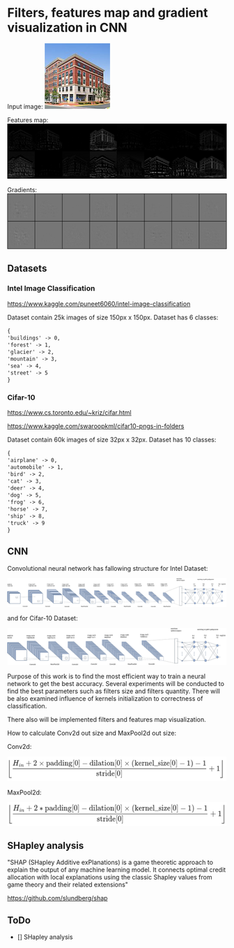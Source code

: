 # Filters, features map and gradient visualization in CNN

Input image:
![image info](./doc/0.jpg)

Features map:
![image info](./doc/features_map_1.jpg)

Gradients:
![image info](./doc/gradients_map.jpg)

## Datasets

### Intel Image Classification

https://www.kaggle.com/puneet6060/intel-image-classification

Dataset contain 25k images of size 150px x 150px. Dataset has 6 classes:

```
{
'buildings' -> 0,
'forest' -> 1,
'glacier' -> 2,
'mountain' -> 3,
'sea' -> 4,
'street' -> 5
}
```

### Cifar-10

https://www.cs.toronto.edu/~kriz/cifar.html

https://www.kaggle.com/swaroopkml/cifar10-pngs-in-folders

Dataset contain 60k images of size 32px x 32px. Dataset has 10 classes:

```
{
'airplane' -> 0,
'automobile' -> 1,
'bird' -> 2,
'cat' -> 3,
'deer' -> 4,
'dog' -> 5,
'frog' -> 6,
'horse' -> 7,
'ship' -> 8,
'truck' -> 9
}
```

## CNN

Convolutional neural network has fallowing structure for Intel Dataset:

![image info](./doc/Cnn-Intel.svg)

and for Cifar-10 Dataset:

![image info](./doc/Cnn-Cifar.svg)

Purpose of this work is to find the most efficient way to train a neural network to get the best accuracy.
Several experiments will be conducted to find the best parameters such as filters size and filters quantity.
There will be also examined influence of kernels initialization to correctness of classification.

There also will be implemented filters and features map visualization.

How to calculate Conv2d out size and MaxPool2d out size:

Conv2d:

![image info](./doc/conv2d_out.png)

MaxPool2d:

![image info](./doc/maxpool2d_out.png)

## SHapley analysis

"SHAP (SHapley Additive exPlanations) is a game theoretic approach to explain the output of any machine learning model. It connects optimal credit allocation with local explanations using the classic Shapley values from game theory and their related extensions"

https://github.com/slundberg/shap

## ToDo

- [] SHapley analysis
